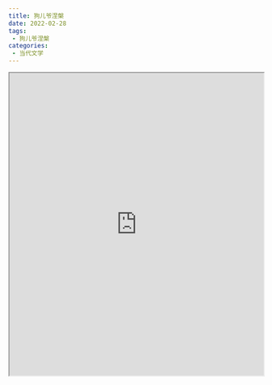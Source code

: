 ```yaml
---
title: 狗儿爷涅槃
date: 2022-02-28
tags:
 - 狗儿爷涅槃
categories:
 - 当代文学
---
```




<iframe src="https://study-doc.yourtools.icu/pdf/web/viewer.html?file=https://vkceyugu.cdn.bspapp.com/VKCEYUGU-e9075d72-0451-48df-afe1-d46932ae4554/384d410f-8cc1-4911-997d-e7d0e5242f82.pdf" width="100%" height="600px"></iframe>
